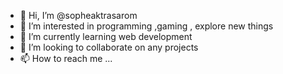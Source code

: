 - 👋 Hi, I’m @sopheaktrasarom
- 👀 I’m interested in programming ,gaming , explore new things
- 🌱 I’m currently learning web development
- 💞️ I’m looking to collaborate on any projects
- 📫 How to reach me ...

<!---
sopheaktrasarom/sopheaktrasarom is a ✨ special ✨ repository because its `README.md` (this file) appears on your GitHub profile.
You can click the Preview link to take a look at your changes.
--->
